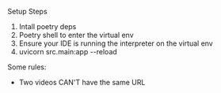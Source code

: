Setup Steps

1. Intall poetry deps
2. Poetry shell to enter the virtual env
3. Ensure your IDE is running the interpreter on the virtual env
4. uvicorn src.main:app --reload

Some rules:

- Two videos CAN'T have the same URL

